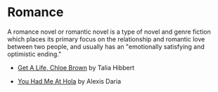 # Romance

A romance novel or romantic novel is a type of novel and genre fiction which places its primary focus on the relationship and romantic love between two people, and usually has an "emotionally satisfying and optimistic ending."

  - [Get A Life, Chloe Brown](https://www.goodreads.com/book/show/43884209-get-a-life-chloe-brown?ac=1&from_search=true&qid=jUBPXwQz02&rank=1) by Talia Hibbert
  
  - [You Had Me At Hola](https://www.goodreads.com/book/show/52886627-you-had-me-at-hola?ac=1&from_search=true&qid=qnxbVwKdxA&rank=1) by Alexis Daria
